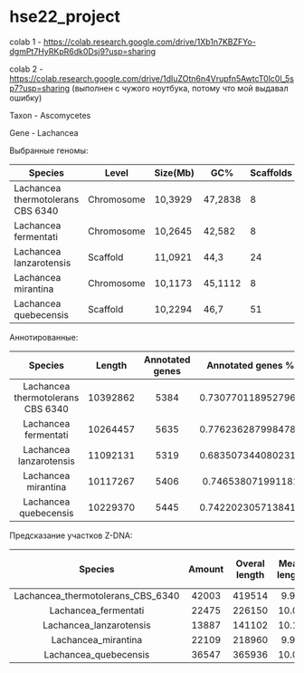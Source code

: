 # hse22_project


colab 1 - https://colab.research.google.com/drive/1Xb1n7KBZFYo-dgmPt7HyRKpR6dk0Dsj9?usp=sharing

colab 2 - https://colab.research.google.com/drive/1dIuZOtn6n4Vrupfn5AwtcT0lc0l_5sp7?usp=sharing (выполнен с чужого ноутбука, потому что мой выдавал ошибку)


Taxon -	Ascomycetes

Gene - Lachancea

Выбранные геномы:

| Species                           | Level       | Size(Mb) | GC%     | Scaffolds | Assembly        |
|-----------------------------------|-------------|----------|---------|-----------|-----------------|
| Lachancea thermotolerans CBS 6340 |  Chromosome |  10,3929 | 47,2838 | 8         | GCA_000142805.1 |
| Lachancea fermentati              |  Chromosome |  10,2645 |  42,582 | 8         | GCA_900074765.1 |
| Lachancea lanzarotensis           | Scaffold    |  11,0921 |    44,3 | 24        | GCA_000938715.1 |
| Lachancea mirantina               |  Chromosome |  10,1173 | 45,1112 | 8         | GCA_900074745.1 |
| Lachancea quebecensis             | Scaffold    |  10,2294 |    46,7 | 51        | GCA_002900925.1 |


Аннотированные:

|              Species              |  Length  | Annotated genes |  Annotated genes % |       Exons %      |
|:---------------------------------:|:--------:|:---------------:|:------------------:|:------------------:|
| Lachancea thermotolerans CBS 6340 | 10392862 | 5384            | 0.7307701189527966 | 0.7265764714281783 |
| Lachancea fermentati              | 10264457 | 5635            | 0.7762362879984787 | 0.7702266179302032 |
| Lachancea lanzarotensis           | 11092131 | 5319            | 0.6835073440802313 | 0.6786118014653811 |
| Lachancea mirantina               | 10117267 | 5406            | 0.746538071991181  | 0.7399981635356663 |
| Lachancea quebecensis             | 10229370 | 5445            | 0.7422023057138416 | 0.7374532351454683 |


Предсказание участков Z-DNA:

|              Species              | Amount | Overal length | Mean length | Mean ZH-Score |
|:---------------------------------:|:------:|:-------------:|:-----------:|:-------------:|
| Lachancea_thermotolerans_CBS_6340 | 42003  | 419514        | 9.99        | 4525.53       |
| Lachancea_fermentati              | 22475  | 226150        | 10.06       | 5089.42       |
| Lachancea_lanzarotensis           | 13887  | 141102        | 10.16       | 1700.55       |
| Lachancea_mirantina               | 22109  | 218960        | 9.90        | 2840.17       |
| Lachancea_quebecensis             | 36547  | 365936        | 10.01       | 6276.23       |
